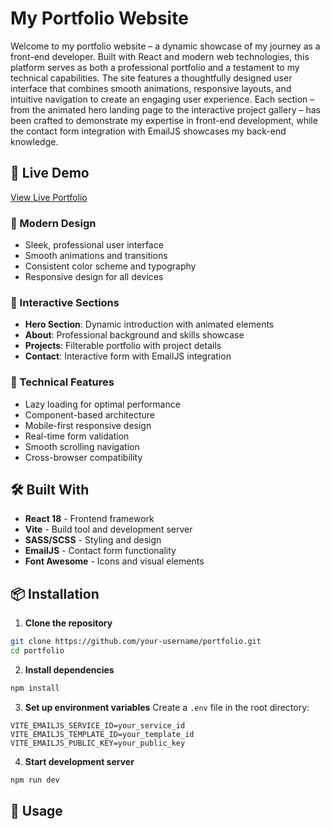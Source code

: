 # My Portfolio Website

Welcome to my portfolio website – a dynamic showcase of my journey as a front-end developer. Built with React and modern web technologies, this platform serves as both a professional portfolio and a testament to my technical capabilities. The site features a thoughtfully designed user interface that combines smooth animations, responsive layouts, and intuitive navigation to create an engaging user experience. Each section – from the animated hero landing page to the interactive project gallery – has been crafted to demonstrate my expertise in front-end development, while the contact form integration with EmailJS showcases my back-end knowledge.

## 🌟 Live Demo

[View Live Portfolio](https://oseembiya.netlify.app/)

### 🎨 Modern Design

- Sleek, professional user interface
- Smooth animations and transitions
- Consistent color scheme and typography
- Responsive design for all devices

### 📱 Interactive Sections

- **Hero Section**: Dynamic introduction with animated elements
- **About**: Professional background and skills showcase
- **Projects**: Filterable portfolio with project details
- **Contact**: Interactive form with EmailJS integration

### 🚀 Technical Features

- Lazy loading for optimal performance
- Component-based architecture
- Mobile-first responsive design
- Real-time form validation
- Smooth scrolling navigation
- Cross-browser compatibility

## 🛠️ Built With

- **React 18** - Frontend framework
- **Vite** - Build tool and development server
- **SASS/SCSS** - Styling and design
- **EmailJS** - Contact form functionality
- **Font Awesome** - Icons and visual elements

## 📦 Installation

1. **Clone the repository**

```bash
git clone https://github.com/your-username/portfolio.git
cd portfolio
```

2. **Install dependencies**

```bash
npm install
```

3. **Set up environment variables**
   Create a `.env` file in the root directory:

```env
VITE_EMAILJS_SERVICE_ID=your_service_id
VITE_EMAILJS_TEMPLATE_ID=your_template_id
VITE_EMAILJS_PUBLIC_KEY=your_public_key
```

4. **Start development server**

```bash
npm run dev
```

## 🚀 Usage

